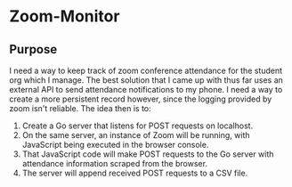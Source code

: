 # Zoom-Monitor

## Purpose

I need a way to keep track of zoom conference attendance for the student org which I manage. The best solution 
that I came up with thus far uses an external API to send attendance notifications to my phone. I need a way to create
a more persistent record however, since the logging provided by zoom isn't reliable. The idea then is to:

1. Create a Go server that listens for POST requests on localhost.
2. On the same server, an instance of Zoom will be running, with JavaScript being executed in the browser console.
3. That JavaScript code will make POST requests to the Go server with attendance information scraped from the browser.
4. The server will append received POST requests to a CSV file.

